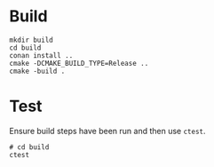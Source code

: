 # Build

```
mkdir build
cd build
conan install ..
cmake -DCMAKE_BUILD_TYPE=Release ..
cmake -build .
```

# Test

Ensure build steps have been run and then use `ctest`.

```
# cd build
ctest
```
